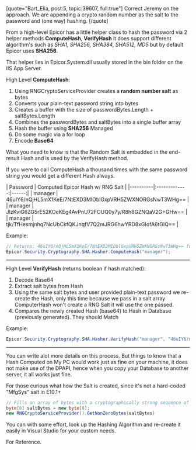 [quote="Bart_Elia, post:5, topic:39607, full:true"]
Correct Jeremy on the approach. We are appending a crypto random number as the salt to the password and (one way) hashing.
[/quote]

From a high-level Epicor has a little helper class to hash the password via 2 helper methods **ComputeHash**, **VerifyHash** it does support different algorithm's such as _SHA1, SHA256, SHA384, SHA512, MD5_ but by default Epicor uses **SHA256**.

That helper lies in Epicor.System.dll usually stored in the bin folder on the IIS App Server.

High Level **ComputeHash**:
1. Using RNGCryptoServiceProvider creates a **random number salt** as bytes
2. Converts your plain-text password string into bytes
3. Creates a buffer with the size of passwordBytes.Length + saltBytes.Length
4. Combines the passwordBytes and saltBytes into a single buffer array
5. Hash the buffer using **SHA256** Managed
6. Do some magic via a for loop
7. Encode **Base64**

What you need to know is that the Random Salt is embedded in the end-result Hash and is used by the VerifyHash method.

If you were to call ComputeHash a thousand times with the same password string you would get a different Hash always.

| Password   |      Computed Epicor Hash w/ RNG Salt      |
|----------|:-------------:|------:|
| manager |  46uIY6/nQjHL5mX1KeE/7NtEXD3MIOblGxpVRH5ZWXNORGsNwT3WHg== |
| manager |    JIzKviG6ZG5rE52KOeKEg4AvPnU72FOUQ0y7y/R8h8GZNQaV2G+GHw==   | 
| manager | tjk/TfHesmjnhq7NcUbCkfQKJnqfV7Q2mJRG6hwYRD8xGIofA6tGIQ== | 

Example:
```csharp
// Returns: 46uIY6/nQjHL5mX1KeE/7NtEXD3MIOblGxpVRH5ZWXNORGsNwT3WHg== for example.
Epicor.Security.Cryptography.SHA.Hasher.ComputeHash("manager");
```
---

High Level **VerifyHash** (returns boolean if hash matched):
1. Decode Base64
2. Extract salt bytes from Hash
3. Using the same salt bytes and user provided plain-text password we re-create the Hash, only this time because we pass in a salt array ComputerHash won't create a RNG Salt it will use the one passed.
4. Compares the newly created Hash (base64) to Hash in Database (previously generated). They should Match

Example:
```csharp
Epicor.Security.Cryptography.SHA.Hasher.VerifyHash("manager", "46uIY6/nQjHL5mX1KeE/7NtEXD3MIOblGxpVRH5ZWXNORGsNwT3WHg==");
```
---

You can write alot more details on this process. But things to know that a Hash Computed on My PC would work just as fine on your machine, it does not make use of the DPAPI, hence when you copy your Database to another server, it all works just fine.

For those curious what how the Salt is created, since it's not a hard-coded "MfgSys" salt in E10.1+
```csharp
// Fills an array of bytes with a cryptographically strong sequence of random nonzero values
byte[8] saltBytes = new byte[8];
new RNGCryptoServiceProvider().GetNonZeroBytes(saltBytes)
```
You can with some effort, look up the Hashing Algorithm and re-create it easily in Visual Studio for your custom needs.

For Reference.
